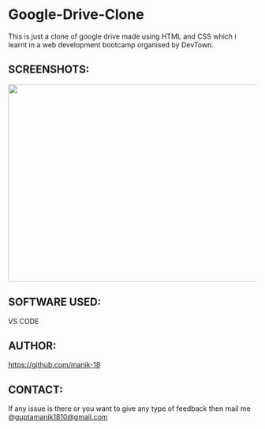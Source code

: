# Google-Drive-Clone
This is just a clone of google drive made using HTML and CSS which i learnt in a web development bootcamp organised by DevTown.

## SCREENSHOTS:

<img src="output.jpg" width="800" height="400">

## SOFTWARE USED:
VS CODE

## AUTHOR:
https://github.com/manik-18

## CONTACT:
If any issue is there or you want to give any type of feedback then mail me @guptamanik1810@gmail.com
